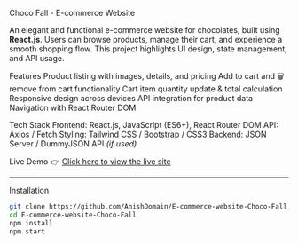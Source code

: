 
 Choco Fall - E-commerce Website 

 An elegant and functional e-commerce website for chocolates, built using **React.js**. Users can browse products, manage their cart, and experience a smooth shopping flow. This project highlights UI design, state management, and API usage.


 Features
  Product listing with images, details, and pricing
  Add to cart and 🗑️ remove from cart functionality
  Cart item quantity update & total calculation
  Responsive design across devices
  API integration for product data
  Navigation with React Router DOM

Tech Stack
  Frontend: React.js, JavaScript (ES6+), React Router DOM
  API: Axios / Fetch
  Styling: Tailwind CSS / Bootstrap / CSS3
  Backend: JSON Server / DummyJSON API *(if used)*


Live Demo
👉 [Click here to view the live site](https://your-live-site-link.com)

---

Installation
```bash
git clone https://github.com/AnishDomain/E-commerce-website-Choco-Fall.git
cd E-commerce-website-Choco-Fall
npm install
npm start
